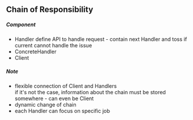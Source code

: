 ## Chain of Responsibility  
##### Component  
- Handler 
define API to handle request - contain next Handler and toss if current cannot handle the issue  
- ConcreteHandler  
- Client  
##### Note  
- flexible connection of Client and Handlers  
if it's not the case, information about the chain must be stored somewhere - can even be Client  
- dynamic change of chain  
- each Handler can focus on specific job  